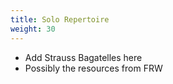 ```yaml
---
title: Solo Repertoire
weight: 30
---
```


- Add Strauss Bagatelles here
- Possibly the resources from FRW
